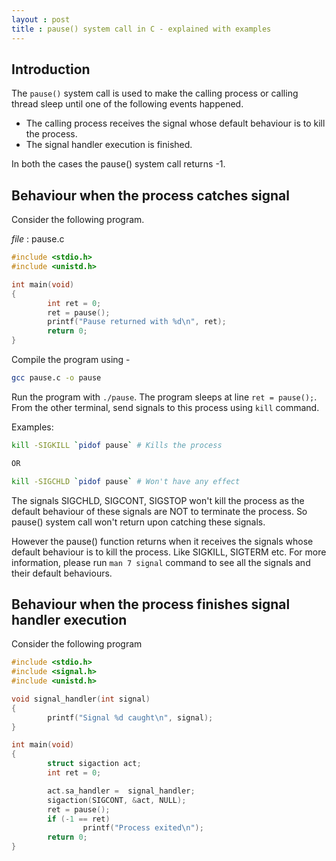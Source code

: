 ```yaml
---
layout : post
title : pause() system call in C - explained with examples
---
```

## Introduction

The `pause()` system call is used to make the calling process or calling thread sleep until one of the following events happened.
 - The calling process receives the signal whose default behaviour is to kill the process.
 - The signal handler execution is finished.

In both the cases the pause() system call returns -1.

## Behaviour when the process catches signal

Consider the following program.

*file* : pause.c
```C
#include <stdio.h>
#include <unistd.h>

int main(void)
{
        int ret = 0;
        ret = pause();
        printf("Pause returned with %d\n", ret);
        return 0;
}
```
Compile the program using -
```bash
gcc pause.c -o pause
```

Run the program with `./pause`. The program sleeps at line `ret = pause();`. From the other terminal, send signals to this process using `kill` command.

Examples:
```bash
kill -SIGKILL `pidof pause`	# Kills the process

OR

kill -SIGCHLD `pidof pause`	# Won't have any effect
```

The signals SIGCHLD, SIGCONT, SIGSTOP won't kill the process as the default behaviour of these signals are NOT to terminate the process. So pause() system call won't return upon catching these signals.

However the pause() function returns when it receives the signals whose default behaviour is to kill the process. Like SIGKILL, SIGTERM etc. For more information, please run `man 7 signal` command to see all the signals and their default behaviours.


## Behaviour when the process finishes signal handler execution

Consider the following program
```C
#include <stdio.h>
#include <signal.h>
#include <unistd.h>

void signal_handler(int signal)
{
        printf("Signal %d caught\n", signal);
}

int main(void)
{
        struct sigaction act;
        int ret = 0;

        act.sa_handler =  signal_handler;
        sigaction(SIGCONT, &act, NULL);
        ret = pause();
        if (-1 == ret)
                printf("Process exited\n");
        return 0;
}
```
